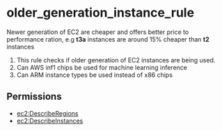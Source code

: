 # older\_generation\_instance\_rule

Newer generation of EC2 are cheaper and offers better price to performance ration, e.g **t3a** instances are around 15% cheaper than **t2** instances

1. This rule checks if older generation of EC2 instances are being used.
2. Can AWS inf1 chips be used for machine learning inference
3. Can ARM instance types be used instead of x86 chips

## Permissions

* [ec2:DescribeRegions](https://docs.aws.amazon.com/AWSEC2/latest/APIReference/API_DescribeRegions.html)
* [ec2:DescribeInstances](https://docs.aws.amazon.com/AWSEC2/latest/APIReference/API_DescribeInstances.html)





